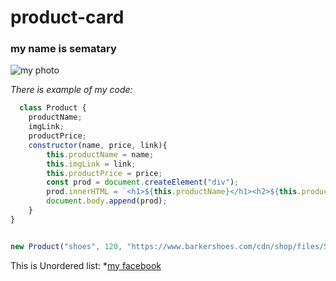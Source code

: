# product-card

### my name is sematary

![my photo](https://f4.bcbits.com/img/a0179859345_10.jpg)

*There is example of my code:*
```javascript
  class Product {
    productName;
    imgLink;
    productPrice;
    constructor(name, price, link){
        this.productName = name;
        this.imgLink = link;
        this.productPrice = price;
        const prod = document.createElement("div");
        prod.innerHTML = `<h1>${this.productName}</h1><h2>${this.productPrice}</h2><img src="${this.imgLink}"><button>купить</button>`
        document.body.append(prod);
    }
}


new Product("shoes", 120, "https://www.barkershoes.com/cdn/shop/files/SS20_HOMEPAGE_MCCLEANPAIR_880x550_crop_center.jpg?v=1614334815");
```

This is Unordered list:
*[my facebook](https://github.com)

